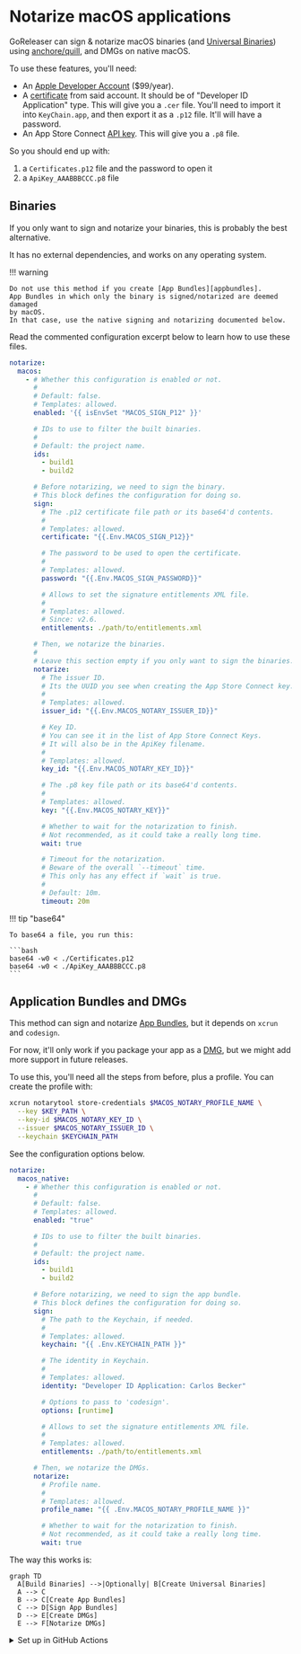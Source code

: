 # Notarize macOS applications

GoReleaser can sign & notarize macOS binaries
(and [Universal Binaries][unibin]) using [anchore/quill][quill], and DMGs on
native macOS.

To use these features, you'll need:

- An [Apple Developer Account](https://developer.apple.com/) ($99/year).
- A [certificate](https://developer.apple.com/account/resources/certificates/add)
  from said account. It should be of "Developer ID Application" type.
  This will give you a `.cer` file. You'll need to import it into
  `KeyChain.app`, and then export it as a `.p12` file. It'll will have a
  password.
- An App Store Connect
  [API key](https://appstoreconnect.apple.com/access/integrations/api/new).
  This will give you a `.p8` file.

So you should end up with:

1. a `Certificates.p12` file and the password to open it
1. a `ApiKey_AAABBBCCC.p8` file

## Binaries

If you only want to sign and notarize your binaries, this is probably the best
alternative.

It has no external dependencies, and works on any operating system.

!!! warning

    Do not use this method if you create [App Bundles][appbundles].
    App Bundles in which only the binary is signed/notarized are deemed damaged
    by macOS.
    In that case, use the native signing and notarizing documented below.

Read the commented configuration excerpt below to learn how to use these files.

```yaml title=".goreleaser.yaml"
notarize:
  macos:
    - # Whether this configuration is enabled or not.
      #
      # Default: false.
      # Templates: allowed.
      enabled: '{{ isEnvSet "MACOS_SIGN_P12" }}'

      # IDs to use to filter the built binaries.
      #
      # Default: the project name.
      ids:
        - build1
        - build2

      # Before notarizing, we need to sign the binary.
      # This block defines the configuration for doing so.
      sign:
        # The .p12 certificate file path or its base64'd contents.
        #
        # Templates: allowed.
        certificate: "{{.Env.MACOS_SIGN_P12}}"

        # The password to be used to open the certificate.
        #
        # Templates: allowed.
        password: "{{.Env.MACOS_SIGN_PASSWORD}}"

        # Allows to set the signature entitlements XML file.
        #
        # Templates: allowed.
        # Since: v2.6.
        entitlements: ./path/to/entitlements.xml

      # Then, we notarize the binaries.
      #
      # Leave this section empty if you only want to sign the binaries. (<!-- md:version-inline v2.1 -->).
      notarize:
        # The issuer ID.
        # Its the UUID you see when creating the App Store Connect key.
        #
        # Templates: allowed.
        issuer_id: "{{.Env.MACOS_NOTARY_ISSUER_ID}}"

        # Key ID.
        # You can see it in the list of App Store Connect Keys.
        # It will also be in the ApiKey filename.
        #
        # Templates: allowed.
        key_id: "{{.Env.MACOS_NOTARY_KEY_ID}}"

        # The .p8 key file path or its base64'd contents.
        #
        # Templates: allowed.
        key: "{{.Env.MACOS_NOTARY_KEY}}"

        # Whether to wait for the notarization to finish.
        # Not recommended, as it could take a really long time.
        wait: true

        # Timeout for the notarization.
        # Beware of the overall `--timeout` time.
        # This only has any effect if `wait` is true.
        #
        # Default: 10m.
        timeout: 20m
```

<!-- md:templates -->

!!! tip "base64"

    To base64 a file, you run this:

    ```bash
    base64 -w0 < ./Certificates.p12
    base64 -w0 < ./ApiKey_AAABBBCCC.p8
    ```

## Application Bundles and DMGs

<!-- md:version v2.8-unreleased -->
<!-- md:pro -->

This method can sign and notarize [App Bundles][appbundles], but it depends on
`xcrun` and `codesign`.

For now, it'll only work if you package your app as a [DMG][DMG], but we might
add more support in future releases.

To use this, you'll need all the steps from before, plus a profile.
You can create the profile with:

```bash
xcrun notarytool store-credentials $MACOS_NOTARY_PROFILE_NAME \
  --key $KEY_PATH \
  --key-id $MACOS_NOTARY_KEY_ID \
  --issuer $MACOS_NOTARY_ISSUER_ID \
  --keychain $KEYCHAIN_PATH
```

See the configuration options below.

```yaml title=".goreleaser.yaml"
notarize:
  macos_native:
    - # Whether this configuration is enabled or not.
      #
      # Default: false.
      # Templates: allowed.
      enabled: "true"

      # IDs to use to filter the built binaries.
      #
      # Default: the project name.
      ids:
        - build1
        - build2

      # Before notarizing, we need to sign the app bundle.
      # This block defines the configuration for doing so.
      sign:
        # The path to the Keychain, if needed.
        #
        # Templates: allowed.
        keychain: "{{ .Env.KEYCHAIN_PATH }}"

        # The identity in Keychain.
        #
        # Templates: allowed.
        identity: "Developer ID Application: Carlos Becker"

        # Options to pass to 'codesign'.
        options: [runtime]

        # Allows to set the signature entitlements XML file.
        #
        # Templates: allowed.
        entitlements: ./path/to/entitlements.xml

      # Then, we notarize the DMGs.
      notarize:
        # Profile name.
        #
        # Templates: allowed.
        profile_name: "{{ .Env.MACOS_NOTARY_PROFILE_NAME }}"

        # Whether to wait for the notarization to finish.
        # Not recommended, as it could take a really long time.
        wait: true
```

The way this works is:

```mermaid
graph TD
  A[Build Binaries] -->|Optionally| B[Create Universal Binaries]
  A --> C
  B --> C[Create App Bundles]
  C --> D[Sign App Bundles]
  D --> E[Create DMGs]
  E --> F[Notarize DMGs]
```

<details>
  <summary>Set up in GitHub Actions</summary>

**This is only needed for native notarization.**

Make sure to read the [official GitHub Guide][gh-guide] as well, but this is how
we are doing it, in case you want to save some time.

You can also take a look at this
[live example](https://github.com/goreleaser/example-notarized-apps).

```yaml
name: goreleaser
# ...

jobs:
  goreleaser:
    runs-on: macos-latest # only on macos
    env:
      # The base64 of the contents of your '.p12' key.
      MACOS_SIGN_P12: ${{ secrets.MACOS_SIGN_P12 }}

      # The password to open the '.p12' key.
      MACOS_SIGN_PASSWORD: ${{ secrets.MACOS_SIGN_PASSWORD }}

      # A password for our temporary keychain
      KEYCHAIN_PASSWORD: ${{ secrets.KEYCHAIN_PASSWORD }}

      # The profile name to create and use for notarization.
      MACOS_NOTARY_PROFILE_NAME: ${{ secrets.MACOS_NOTARY_PROFILE_NAME }}

      # The base64 of the contents of your '.p8' key.
      MACOS_NOTARY_KEY: ${{ secrets.MACOS_NOTARY_KEY }}

      # The ID of the '.p8' key.
      # You can find it in the filename, as well as the Apple Developer Portal
      # website.
      MACOS_NOTARY_KEY_ID: ${{ secrets.MACOS_NOTARY_KEY_ID }}

      # The issuer UUID.
      # You can find it in the Apple Developer Portal website.
      MACOS_NOTARY_ISSUER_ID: ${{ secrets.MACOS_NOTARY_ISSUER_ID }}
    steps:
      # ...
      - name: "setup-keychain"
        run: |
          # create variables
          CERTIFICATE_PATH=$RUNNER_TEMP/goreleaser.p12
          KEY_PATH=$RUNNER_TEMP/goreleaser.p8
          KEYCHAIN_PATH=$RUNNER_TEMP/goreleaser.keychain-db

          # import certificate and key from secrets
          echo -n "$MACOS_SIGN_P12" | base64 --decode -o $CERTIFICATE_PATH
          echo -n "$MACOS_NOTARY_KEY" | base64 --decode -o $KEY_PATH

          # create temporary keychain
          security create-keychain -p "$KEYCHAIN_PASSWORD" $KEYCHAIN_PATH
          security set-keychain-settings -lut 21600 $KEYCHAIN_PATH
          security unlock-keychain -p "$KEYCHAIN_PASSWORD" $KEYCHAIN_PATH

          # import certificate to keychain
          security import $CERTIFICATE_PATH -P "$MACOS_SIGN_PASSWORD" -A -t cert -f pkcs12 -k $KEYCHAIN_PATH
          security set-key-partition-list -S apple-tool:,apple: -k "$KEYCHAIN_PASSWORD" $KEYCHAIN_PATH
          security list-keychain -d user -s $KEYCHAIN_PATH

          # create notary profile
          xcrun notarytool store-credentials "$MACOS_NOTARY_PROFILE_NAME" \
            --key "$KEY_PATH" \
            --key-id "$MACOS_NOTARY_KEY_ID" \
            --issuer "$MACOS_NOTARY_ISSUER_ID" \
            --keychain $KEYCHAIN_PATH

          # export the keychain path
          echo "KEYCHAIN_PATH=$KEYCHAIN_PATH" >>$GITHUB_ENV

      # ...

      - uses: goreleaser/goreleaser-action@v6
        with:
          distribution: goreleaser-pro
          version: "~> v2"
          args: release --clean
```

</details>

[unibin]: ./universalbinaries.md
[appbundles]: ./app_bundles.md
[quill]: https://github.com/anchore/quill
[DMG]: ./dmg.md
[gh-guide]: https://docs.github.com/en/actions/use-cases-and-examples/deploying/installing-an-apple-certificate-on-macos-runners-for-xcode-development
